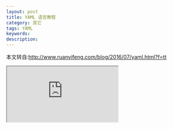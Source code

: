 ```yaml
---
layout: post
title: YAML 语言教程
category: 其它
tags: YAML
keywords:
description:
---
```


本文转自:http://www.ruanyifeng.com/blog/2016/07/yaml.html?f=tt    

<iframe src="http://www.ruanyifeng.com/blog/2016/07/yaml.html?f=tt" class="t-iframe" scrolling="no" security="restricted" sandbox=""></iframe>
